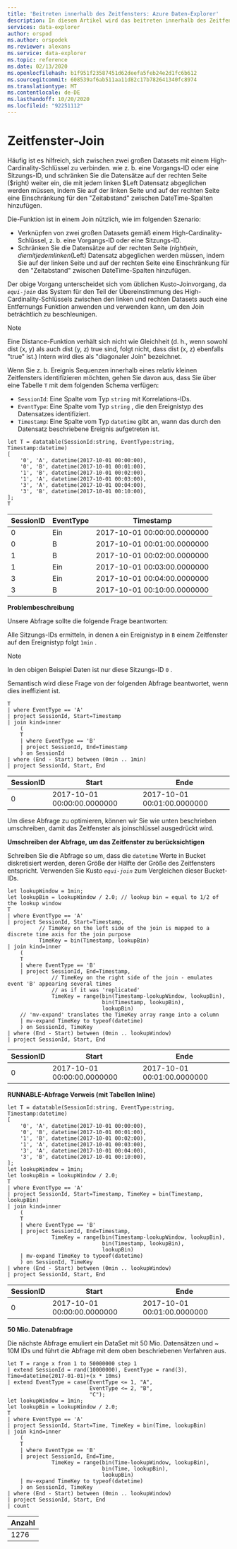 ```yaml
---
title: 'Beitreten innerhalb des Zeitfensters: Azure Daten-Explorer'
description: In diesem Artikel wird das beitreten innerhalb des Zeitfensters in Azure Daten-Explorer beschrieben.
services: data-explorer
author: orspod
ms.author: orspodek
ms.reviewer: alexans
ms.service: data-explorer
ms.topic: reference
ms.date: 02/13/2020
ms.openlocfilehash: b1f951f23587451d62deefa5feb24e2d1fc6b612
ms.sourcegitcommit: 608539af6ab511aa11d82c17b782641340fc8974
ms.translationtype: MT
ms.contentlocale: de-DE
ms.lasthandoff: 10/20/2020
ms.locfileid: "92251112"
---
```

# <a name="time-window-join"></a>Zeitfenster-Join

Häufig ist es hilfreich, sich zwischen zwei großen Datasets mit einem High-Cardinality-Schlüssel zu verbinden. wie z. b. eine Vorgangs-ID oder eine Sitzungs-ID, und schränken Sie die Datensätze auf der rechten Seite ($right) weiter ein, die mit jedem linken $Left Datensatz abgeglichen werden müssen, indem Sie auf der linken Seite und auf der rechten Seite eine Einschränkung für den "Zeitabstand" zwischen DateTime-Spalten hinzufügen.

Die-Funktion ist in einem Join nützlich, wie im folgenden Szenario:
* Verknüpfen von zwei großen Datasets gemäß einem High-Cardinality-Schlüssel, z. b. eine Vorgangs-ID oder eine Sitzungs-ID.
* Schränken Sie die Datensätze auf der rechten Seite ($right) ein, die mit jedem linken ($Left) Datensatz abgeglichen werden müssen, indem Sie auf der linken Seite und auf der rechten Seite eine Einschränkung für den "Zeitabstand" zwischen DateTime-Spalten hinzufügen.

Der obige Vorgang unterscheidet sich vom üblichen Kusto-Joinvorgang, da *`equi-join`* das System für den Teil der Übereinstimmung des High-Cardinality-Schlüssels zwischen den linken und rechten Datasets auch eine Entfernungs Funktion anwenden und verwenden kann, um den Join beträchtlich zu beschleunigen.

> [!NOTE]
> Eine Distance-Funktion verhält sich nicht wie Gleichheit (d. h., wenn sowohl dist (x, y) als auch dist (y, z) true sind, folgt nicht, dass dist (x, z) ebenfalls "true" ist.) Intern wird dies als "diagonaler Join" bezeichnet.

Wenn Sie z. b. Ereignis Sequenzen innerhalb eines relativ kleinen Zeitfensters identifizieren möchten, gehen Sie davon aus, dass Sie über eine Tabelle `T` mit dem folgenden Schema verfügen:

* `SessionId`: Eine Spalte vom Typ `string` mit Korrelations-IDs.
* `EventType`: Eine Spalte vom Typ `string` , die den Ereignistyp des Datensatzes identifiziert.
* `Timestamp`: Eine Spalte vom Typ `datetime` gibt an, wann das durch den Datensatz beschriebene Ereignis aufgetreten ist.

<!-- csl: https://help.kusto.windows.net:443/Samples -->
```kusto
let T = datatable(SessionId:string, EventType:string, Timestamp:datetime)
[
    '0', 'A', datetime(2017-10-01 00:00:00),
    '0', 'B', datetime(2017-10-01 00:01:00),
    '1', 'B', datetime(2017-10-01 00:02:00),
    '1', 'A', datetime(2017-10-01 00:03:00),
    '3', 'A', datetime(2017-10-01 00:04:00),
    '3', 'B', datetime(2017-10-01 00:10:00),
];
T
```

|SessionID|EventType|Timestamp|
|---|---|---|
|0|Ein|2017-10-01 00:00:00.0000000|
|0|B|2017-10-01 00:01:00.0000000|
|1|B|2017-10-01 00:02:00.0000000|
|1|Ein|2017-10-01 00:03:00.0000000|
|3|Ein|2017-10-01 00:04:00.0000000|
|3|B|2017-10-01 00:10:00.0000000|


**Problembeschreibung**

Unsere Abfrage sollte die folgende Frage beantworten:

   Alle Sitzungs-IDs ermitteln, in denen `A` ein Ereignistyp in `B` einem Zeitfenster auf den Ereignistyp folgt `1min` .

> [!NOTE]
> In den obigen Beispiel Daten ist nur diese Sitzungs-ID `0` .

Semantisch wird diese Frage von der folgenden Abfrage beantwortet, wenn dies ineffizient ist.

```kusto
T 
| where EventType == 'A'
| project SessionId, Start=Timestamp
| join kind=inner
    (
    T 
    | where EventType == 'B'
    | project SessionId, End=Timestamp
    ) on SessionId
| where (End - Start) between (0min .. 1min)
| project SessionId, Start, End 

```

|SessionID|Start|Ende|
|---|---|---|
|0|2017-10-01 00:00:00.0000000|2017-10-01 00:01:00.0000000|

Um diese Abfrage zu optimieren, können wir Sie wie unten beschrieben umschreiben, damit das Zeitfenster als joinschlüssel ausgedrückt wird.

**Umschreiben der Abfrage, um das Zeitfenster zu berücksichtigen**

Schreiben Sie die Abfrage so um, dass die `datetime` Werte in Bucket diskretisiert werden, deren Größe der Hälfte der Größe des Zeitfensters entspricht. Verwenden Sie Kusto *`equi-join`* zum Vergleichen dieser Bucket-IDs.

```kusto
let lookupWindow = 1min;
let lookupBin = lookupWindow / 2.0; // lookup bin = equal to 1/2 of the lookup window
T 
| where EventType == 'A'
| project SessionId, Start=Timestamp,
          // TimeKey on the left side of the join is mapped to a discrete time axis for the join purpose
          TimeKey = bin(Timestamp, lookupBin)
| join kind=inner
    (
    T 
    | where EventType == 'B'
    | project SessionId, End=Timestamp,
              // TimeKey on the right side of the join - emulates event 'B' appearing several times
              // as if it was 'replicated'
              TimeKey = range(bin(Timestamp-lookupWindow, lookupBin),
                              bin(Timestamp, lookupBin),
                              lookupBin)
    // 'mv-expand' translates the TimeKey array range into a column
    | mv-expand TimeKey to typeof(datetime)
    ) on SessionId, TimeKey 
| where (End - Start) between (0min .. lookupWindow)
| project SessionId, Start, End 
```

|SessionID|Start|Ende|
|---|---|---|
|0|2017-10-01 00:00:00.0000000|2017-10-01 00:01:00.0000000|

**RUNNABLE-Abfrage Verweis (mit Tabellen Inline)**

<!-- csl: https://help.kusto.windows.net:443/Samples -->
```kusto
let T = datatable(SessionId:string, EventType:string, Timestamp:datetime)
[
    '0', 'A', datetime(2017-10-01 00:00:00),
    '0', 'B', datetime(2017-10-01 00:01:00),
    '1', 'B', datetime(2017-10-01 00:02:00),
    '1', 'A', datetime(2017-10-01 00:03:00),
    '3', 'A', datetime(2017-10-01 00:04:00),
    '3', 'B', datetime(2017-10-01 00:10:00),
];
let lookupWindow = 1min;
let lookupBin = lookupWindow / 2.0;
T 
| where EventType == 'A'
| project SessionId, Start=Timestamp, TimeKey = bin(Timestamp, lookupBin)
| join kind=inner
    (
    T 
    | where EventType == 'B'
    | project SessionId, End=Timestamp,
              TimeKey = range(bin(Timestamp-lookupWindow, lookupBin),
                              bin(Timestamp, lookupBin),
                              lookupBin)
    | mv-expand TimeKey to typeof(datetime)
    ) on SessionId, TimeKey 
| where (End - Start) between (0min .. lookupWindow)
| project SessionId, Start, End 
```

|SessionID|Start|Ende|
|---|---|---|
|0|2017-10-01 00:00:00.0000000|2017-10-01 00:01:00.0000000|


**50 Mio. Datenabfrage**

Die nächste Abfrage emuliert ein DataSet mit 50 Mio. Datensätzen und ~ 10M IDs und führt die Abfrage mit dem oben beschriebenen Verfahren aus.

<!-- csl: https://help.kusto.windows.net:443/Samples -->
```kusto
let T = range x from 1 to 50000000 step 1
| extend SessionId = rand(10000000), EventType = rand(3), Time=datetime(2017-01-01)+(x * 10ms)
| extend EventType = case(EventType <= 1, "A",
                          EventType <= 2, "B",
                          "C");
let lookupWindow = 1min;
let lookupBin = lookupWindow / 2.0;
T 
| where EventType == 'A'
| project SessionId, Start=Time, TimeKey = bin(Time, lookupBin)
| join kind=inner
    (
    T 
    | where EventType == 'B'
    | project SessionId, End=Time, 
              TimeKey = range(bin(Time-lookupWindow, lookupBin), 
                              bin(Time, lookupBin),
                              lookupBin)
    | mv-expand TimeKey to typeof(datetime)
    ) on SessionId, TimeKey 
| where (End - Start) between (0min .. lookupWindow)
| project SessionId, Start, End 
| count 
```

|Anzahl|
|---|
|1276|
